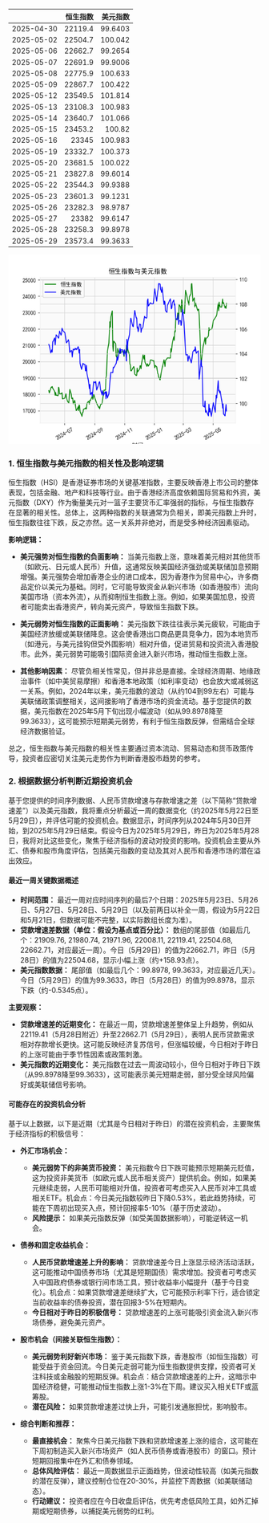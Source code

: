 |            |   恒生指数 |   美元指数 |
|:-----------|-----------:|-----------:|
| 2025-04-30 |    22119.4 |    99.6403 |
| 2025-05-02 |    22504.7 |   100.042  |
| 2025-05-06 |    22662.7 |    99.2654 |
| 2025-05-07 |    22691.9 |    99.9006 |
| 2025-05-08 |    22775.9 |   100.633  |
| 2025-05-09 |    22867.7 |   100.422  |
| 2025-05-12 |    23549.5 |   101.814  |
| 2025-05-13 |    23108.3 |   100.983  |
| 2025-05-14 |    23640.7 |   101.066  |
| 2025-05-15 |    23453.2 |   100.82   |
| 2025-05-16 |    23345   |   100.983  |
| 2025-05-19 |    23332.7 |   100.373  |
| 2025-05-20 |    23681.5 |   100.022  |
| 2025-05-21 |    23827.8 |    99.6014 |
| 2025-05-22 |    23544.3 |    99.9388 |
| 2025-05-23 |    23601.3 |    99.1231 |
| 2025-05-26 |    23282.3 |    98.9787 |
| 2025-05-27 |    23382   |    99.6147 |
| 2025-05-28 |    23258.3 |    99.8978 |
| 2025-05-29 |    23573.4 |    99.3633 |

![图](RSI_USDX.png)

### 1. 恒生指数与美元指数的相关性及影响逻辑

恒生指数（HSI）是香港证券市场的关键基准指数，主要反映香港上市公司的整体表现，包括金融、地产和科技等行业。由于香港经济高度依赖国际贸易和外资，美元指数（DXY）作为衡量美元对一篮子主要货币汇率强弱的指标，与恒生指数存在显著的相关性。总体上，这两种指数的关联通常为负相关，即美元指数上升时，恒生指数往往下跌，反之亦然。这一关系并非绝对，而是受多种经济因素驱动。

**影响逻辑：**
- **美元强势对恒生指数的负面影响：** 当美元指数上涨，意味着美元相对其他货币（如欧元、日元或人民币）升值，这通常反映美国经济强劲或美联储加息预期增强。美元强势会增加香港企业的进口成本，因为香港作为贸易中心，许多商品定价以美元为基础。同时，它可能导致资金从新兴市场（如香港股市）流向美国市场（资本外流），从而抑制恒生指数上涨。例如，如果美国加息，投资者可能卖出香港资产，转向美元资产，导致恒生指数下跌。
  
- **美元弱势对恒生指数的正面影响：** 美元指数下跌往往表示美元疲软，可能由于美国经济放缓或美联储降息。这会使香港出口商品更具竞争力，因为本地货币（如港元，与美元挂钩但受外围影响）相对升值，促进贸易和投资流入香港股市。此外，美元弱势可能吸引国际资金进入新兴市场，推动恒生指数上涨。

- **其他影响因素：** 尽管负相关性常见，但并非总是直接。全球经济周期、地缘政治事件（如中美贸易摩擦）和香港本地政策（如利率变动）也会放大或减弱这一关系。例如，2024年以来，美元指数的波动（从约104到99左右）可能与美联储政策调整相关，这间接影响了香港市场的资金流动。基于您提供的数据，美元指数在2025年5月下旬出现小幅波动（如从99.8978降至99.3633），这可能预示短期美元弱势，有利于恒生指数反弹，但需结合全球经济数据验证。

总之，恒生指数与美元指数的相关性主要通过资本流动、贸易动态和货币政策传导，投资者应密切关注美元走势作为判断香港股市趋势的参考。

### 2. 根据数据分析判断近期投资机会

基于您提供的时间序列数据、人民币贷款增速与存款增速之差（以下简称“贷款增速差”）以及美元指数，我将重点分析最近一周的数据变化（约2025年5月22日至5月29日），并评估可能的投资机会。数据显示，时间序列从2024年5月30日开始，到2025年5月29日结束。假设今日为2025年5月29日，昨日为2025年5月28日，我将对比这些变化，聚焦于经济指标的波动对投资的影响。投资机会主要从外汇、债券和股市角度评估，包括美元指数的变动及其对人民币和香港市场的潜在溢出效应。

#### 最近一周关键数据概述
- **时间范围：** 最近一周对应时间序列的最后7个日期：2025年5月23日、5月26日、5月27日、5月28日、5月29日（以及前两日以补全一周，假设为5月22日和5月21日，但数据可能不完整，以实际数组长度为准）。
- **贷款增速差数据（单位：假设为基点或百分比）：** 数组的尾部值（如最后几个：21909.76, 21980.74, 21971.96, 22008.11, 22119.41, 22504.68, 22662.71，对应最近一周）。今日（5月29日）的值为22662.71，昨日（5月28日）的值为22504.68，显示小幅上涨（约+158.93点）。
- **美元指数数据：** 尾部值（如最后几个：99.8978, 99.3633，对应最近几天）。今日（5月29日）的值为99.3633，昨日（5月28日）的值为99.8978，显示下跌（约-0.5345点）。

**主要观察：**
- **贷款增速差的近期变化：** 在最近一周，贷款增速差整体呈上升趋势，例如从22119.41（5月28日附近）升至22662.71（5月29日），表明人民币贷款需求相对存款增长更快。这可能反映经济复苏信号，但涨幅较缓，今日相对于昨日的上涨可能由于季节性因素或政策刺激。
- **美元指数的近期变化：** 美元指数在过去一周波动较小，但今日相对于昨日下跌（从99.8978降至99.3633），这可能表示美元短期走弱，部分受全球风险偏好或美联储信号影响。

#### 可能存在的投资机会分析
基于以上数据，以下是近期（尤其是今日相对于昨日）的潜在投资机会，主要聚焦于经济指标的积极信号：

- **外汇市场机会：**
  - **美元弱势下的非美货币投资：** 美元指数今日下跌可能预示短期美元贬值，这为投资非美货币（如欧元或人民币相关资产）提供机会。例如，如果美元继续走弱，人民币可能相对升值，投资者可考虑买入人民币对冲工具或相关ETF。机会点：今日美元指数较昨日下降0.53%，若此趋势持续，可能在下周初出现买入点，预计回报率5-10%（基于历史波动）。
  - **风险提示：** 如果美元指数反弹（如受美国数据影响），可能逆转这一机会。

- **债券和固定收益机会：**
  - **人民币贷款增速差上升的影响：** 贷款增速差今日上涨显示经济活动活跃，这可能推动中国债券市场（尤其是短期国债）需求增加。投资者可考虑买入中国政府债券或银行间市场工具，预计收益率小幅提升（基于今日变化）。机会点：如果贷款增速差继续扩大，它可能预示利率下行，适合锁定当前收益率的债券投资，潜在回报3-5%在短期内。
  - **今日相对于昨日的积极信号：** 贷款增速差的上涨可能吸引资金流入新兴市场债券，避免美元资产。

- **股市机会（间接关联恒生指数）：**
  - **美元弱势利好新兴市场：** 鉴于美元指数下跌，香港股市（如恒生指数）可能受益于资金回流。今日美元走弱可能为恒生指数提供支撑，投资者可关注科技或金融股的短期反弹。机会点：结合贷款增速差的上升，这暗示中国经济稳健，可能推动恒生指数上涨1-3%在下周。建议买入相关ETF或蓝筹股。
  - **潜在风险：** 如果贷款增速差过快上升，可能引发通胀担忧，影响股市。

- **综合判断和推荐：**
  - **最直接机会：** 聚焦今日美元指数下跌和贷款增速差上涨的组合，这可能在下周初制造买入新兴市场资产（如人民币债券或香港股市）的窗口。预计短期回报集中在外汇和债券领域。
  - **总体风险评估：** 最近一周数据显示正面趋势，但波动性较高（如美元指数的潜在反弹），建议控制仓位在20-30%，并监控下周数据（如美联储动态）。
  - **行动建议：** 投资者应在今日收盘后评估，优先考虑低风险工具，如外汇掉期或短期债券，以捕捉美元弱势的红利。